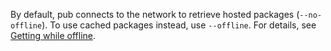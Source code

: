 By default, pub connects to the network
to retrieve hosted packages (`--no-offline`).
To use cached packages instead, use `--offline`.
For details,
see [Getting while offline](/tools/pub/cmd/pub-get#getting-while-offline).
